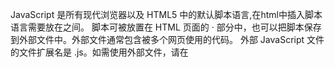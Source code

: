 JavaScript 是所有现代浏览器以及 HTML5 中的默认脚本语言,在html中插入脚本语言需要放在<scrip></scrip>之间。
脚本可被放置在 HTML 页面的 <body>·<head> 部分中，也可以把脚本保存到外部文件中。外部文件通常包含被多个网页使用的代码。
外部 JavaScript 文件的文件扩展名是 .js。如需使用外部文件，请在 <script> 标签的 "src" 属性中设置该 .js 文件：
JavaScript 是一个脚本语言，在编程语言中固定值称为字面量，变量用于存储数据，变量通常是可变的。字面量是一个恒定的值。
JavaScript 使用关键字 var 来定义变量， 使用等号来为变量赋值

